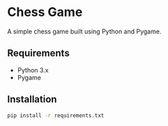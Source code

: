 # Chess Game

A simple chess game built using Python and Pygame.

## Requirements
- Python 3.x
- Pygame

## Installation
```sh
pip install -r requirements.txt
